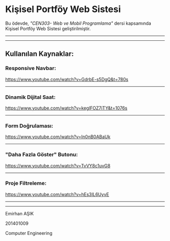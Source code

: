 # Kişisel Portföy Web Sistesi

Bu ödevde, *"CEN303- Web ve Mobil Programlama"* dersi kapsamında Kişisel Portföy Web Sistesi geliştirilmiştir.

------------------

-----

## Kullanılan Kaynaklar:

### Responsive Navbar:

https://www.youtube.com/watch?v=GdrbE-s5DgQ&t=780s

----

### Dinamik Dijital Saat:

https://www.youtube.com/watch?v=keglFOZ7iTY&t=1076s

----

### Form Doğrulaması:

https://www.youtube.com/watch?v=In0nB0ABaUk

---

### "Daha Fazla Göster" Butonu:

https://www.youtube.com/watch?v=TvVY8c1uvG8

---

### Proje Filtreleme:

https://www.youtube.com/watch?v=hEs3IL6UyvE

-------------------------------

------

Emirhan AŞIK

201401009

Computer Engineering
